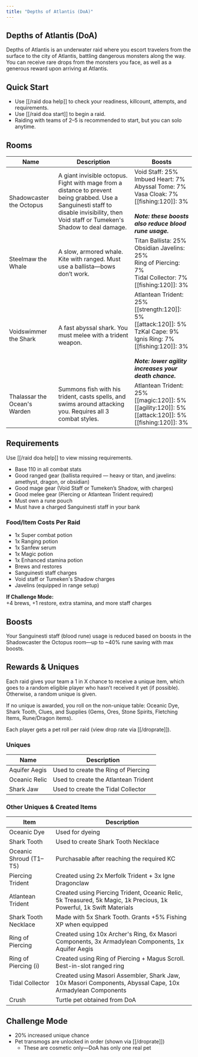 ```yaml
---
title: "Depths of Atlantis (DoA)"
---
```


## Depths of Atlantis (DoA)

Depths of Atlantis is an underwater raid where you escort travelers from the surface to the city of Atlantis, battling dangerous monsters along the way. You can receive rare drops from the monsters you face, as well as a generous reward upon arriving at Atlantis.

## Quick Start

- Use [[/raid doa help]] to check your readiness, killcount, attempts, and requirements.
- Use [[/raid doa start]] to begin a raid.
- Raiding with teams of 2–5 is recommended to start, but you can solo anytime.

## Rooms

| **Name**                     | **Description**                                                                                                                                                                           | **Boosts**                                                                                                                                                                                                                      |
| ---------------------------- | ----------------------------------------------------------------------------------------------------------------------------------------------------------------------------------------- | ------------------------------------------------------------------------------------------------------------------------------------------------------------------------------------------------------------------------------- |
| Shadowcaster the Octopus     | A giant invisible octopus. Fight with mage from a distance to prevent being grabbed. Use a Sanguinesti staff to disable invisibility, then Void staff or Tumeken's Shadow to deal damage. | Void Staff: 25%<br />Imbued Heart: 7%<br />Abyssal Tome: 7%<br />Vasa Cloak: 7%<br />[[fishing:120]]: 3%<br /><br /><em><strong>Note: these boosts also reduce blood rune usage.</strong></em>                                  |
| Steelmaw the Whale           | A slow, armored whale. Kite with ranged. Must use a ballista—bows don’t work.                                                                                                             | Titan Ballista: 25%<br />Obsidian Javelins: 25%<br />Ring of Piercing: 7%<br />Tidal Collector: 7%<br />[[fishing:120]]: 3%                                                                                                     |
| Voidswimmer the Shark        | A fast abyssal shark. You must melee with a trident weapon.                                                                                                                               | Atlantean Trident: 25%<br />[[strength:120]]: 5%<br />[[attack:120]]: 5%<br />TzKal Cape: 9%<br />Ignis Ring: 7%<br />[[fishing:120]]: 3%<br /><br /><em><strong>Note: lower agility increases your death chance.</strong></em> |
| Thalassar the Ocean's Warden | Summons fish with his trident, casts spells, and swims around attacking you. Requires all 3 combat styles.                                                                                | Atlantean Trident: 25%<br />[[magic:120]]: 5%<br />[[agility:120]]: 5%<br />[[attack:120]]: 5%<br />[[fishing:120]]: 3%                                                                                                         |

## Requirements

Use [[/raid doa help]] to view missing requirements.

- Base 110 in all combat stats
- Good ranged gear (ballista required — heavy or titan, and javelins: amethyst, dragon, or obsidian)
- Good mage gear (Void Staff or Tumeken’s Shadow, with charges)
- Good melee gear (Piercing or Atlantean Trident required)
- Must own a rune pouch
- Must have a charged Sanguinesti staff in your bank

### Food/Item Costs Per Raid

- 1x Super combat potion
- 1x Ranging potion
- 1x Sanfew serum
- 1x Magic potion
- 1x Enhanced stamina potion
- Brews and restores
- Sanguinesti staff charges
- Void staff or Tumeken's Shadow charges
- Javelins (equipped in range setup)

**If Challenge Mode:**  
+4 brews, +1 restore, extra stamina, and more staff charges

## Boosts

Your Sanguinesti staff (blood rune) usage is reduced based on boosts in the Shadowcaster the Octopus room—up to ~40% rune saving with max boosts.

## Rewards & Uniques

Each raid gives your team a 1 in X chance to receive a unique item, which goes to a random eligible player who hasn’t received it yet (if possible). Otherwise, a random unique is given.

If no unique is awarded, you roll on the non-unique table: Oceanic Dye, Shark Tooth, Clues, and Supplies (Gems, Ores, Stone Spirits, Fletching Items, Rune/Dragon items).

Each player gets a pet roll per raid (view drop rate via [[/droprate]]).

### Uniques

| **Name**      | **Description**                      |
| ------------- | ------------------------------------ |
| Aquifer Aegis | Used to create the Ring of Piercing  |
| Oceanic Relic | Used to create the Atlantean Trident |
| Shark Jaw     | Used to create the Tidal Collector   |

### Other Uniques & Created Items

| **Item**               | **Description**                                                                                                     |
| ---------------------- | ------------------------------------------------------------------------------------------------------------------- |
| Oceanic Dye            | Used for dyeing                                                                                                     |
| Shark Tooth            | Used to create Shark Tooth Necklace                                                                                 |
| Oceanic Shroud (T1–T5) | Purchasable after reaching the required KC                                                                          |
| Piercing Trident       | Created using 2x Merfolk Trident + 3x Igne Dragonclaw                                                               |
| Atlantean Trident      | Created using Piercing Trident, Oceanic Relic, 5k Treasured, 5k Magic, 1k Precious, 1k Powerful, 1k Swift Materials |
| Shark Tooth Necklace   | Made with 5x Shark Tooth. Grants +5% Fishing XP when equipped                                                       |
| Ring of Piercing       | Created using 10x Archer's Ring, 6x Masori Components, 3x Armadylean Components, 1x Aquifer Aegis                   |
| Ring of Piercing (i)   | Created using Ring of Piercing + Magus Scroll. Best-in-slot ranged ring                                             |
| Tidal Collector        | Created using Masori Assembler, Shark Jaw, 10x Masori Components, Abyssal Cape, 10x Armadylean Components           |
| Crush                  | Turtle pet obtained from DoA                                                                                        |

## Challenge Mode

- 20% increased unique chance
- Pet transmogs are unlocked in order (shown via [[/droprate]])
  - These are cosmetic only—DoA has only one real pet
